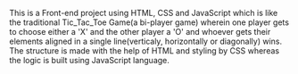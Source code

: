 This is a Front-end project using HTML, CSS and JavaScript which is like the traditional Tic_Tac_Toe Game(a bi-player game) wherein one player gets to choose either a 'X' and the other player a 'O' and whoever gets their elements aligned in a single line(verticaly, horizontally or diagonally) wins. The structure is made with the help of HTML and styling by CSS whereas the logic is built using JavaScript language.
